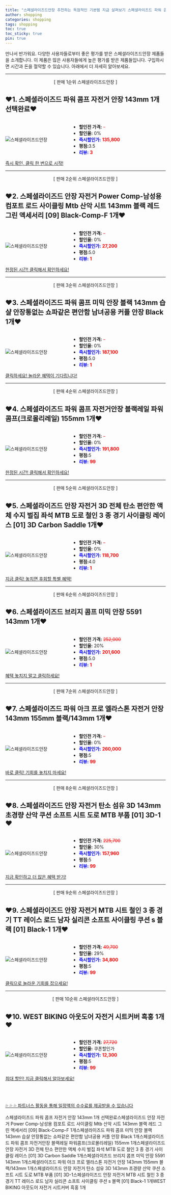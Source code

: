 ```yaml
---
title: "스페셜라이즈드안장 추천하는 독점적인 기본템 지금 살펴보기 스페셜라이즈드 파워 콤프 자전거 안장"
author: shopping
categories: shopping
tags: shopping
toc: true
toc_sticky: true
pin: true
---
```

만나서 반가워요. 다양한 사용자들로부터 좋은 평가를 받은 스페셜라이즈드안장 제품들을 소개합니다. 이 제품은 많은 사용자들에게 높은 평가를 받은 제품들입니다. 구입하시면 시간과 돈을 절약할 수 있습니다. 아래에서 더 자세히 알아보세요.

---
<p class="toplist" style="margin: 0 auto; display: block; width: fit-content;">[ 판매 1순위 스페셜라이즈드안장 ]</p>

<h2><strong>❤️1. 스페셜라이즈드 파워 콤프 자전거 안장 143mm 1개 선택완료❤️</strong></h2>

<div style="display: flex; align-items: center;">
    <div style="flex: 0.4;">
        <img src="https://thumbnail9.coupangcdn.com/thumbnails/remote/230x230ex/image/vendor_inventory/2c21/eac09e7bd262dc64668fa44d62a0525474a3f5ad334de8edeb0c21e63793.jpg" alt="스페셜라이즈드안장" style="max-width: 100%;">
    </div>
    <div style="flex: 0.6; margin-left: 10px;">
        <ul>
            <li><strong>할인전 가격:</strong> <del style="color: red;">-</del></li>
            <li><strong>할인율:</strong> 0%</li>
            <li><span style='color:blue'><strong>즉시할인가:</strong></span> <span style='color:red'><strong>135,800</strong></span></li>
            <li><strong>평점:</strong>3.5</li>
            <li><span style='color:blue'><strong>리뷰:</strong></span> <span style='color:red'><strong>3</strong></span></li>
        </ul>
    </div>
</div>
<div class="center">
    <a href="https://selin100587001.github.io?lptag=AF9450613&subid=githubio&pageKey=7459014283&traceid=V0-153&itemId=19437492548&vendorItemId=86548605603" class="myButton">
        즉시 확인, 클릭 한 번으로 시작!
    </a>
</div>


---
<p class="toplist" style="margin: 0 auto; display: block; width: fit-content;">[ 판매 2순위 스페셜라이즈드안장 ]</p>

<h2><strong>❤️2. 스페셜라이즈드 안장 자전거 Power Comp-남성용 컴포트 로드 사이클링 Mtb 산악 시트 143mm 블랙 레드 그린 액세서리 [09] Black-Comp-F 1개❤️</strong></h2>

<div style="display: flex; align-items: center;">
    <div style="flex: 0.4;">
        <img src="https://thumbnail8.coupangcdn.com/thumbnails/remote/230x230ex/image/vendor_inventory/c24c/b2fea6b7b34051fdbe3967a3358fcb759b7b622e2c288491b0c59b54bf9e.jpg" alt="스페셜라이즈드안장" style="max-width: 100%;">
    </div>
    <div style="flex: 0.6; margin-left: 10px;">
        <ul>
            <li><strong>할인전 가격:</strong> <del style="color: red;">-</del></li>
            <li><strong>할인율:</strong> 0%</li>
            <li><span style='color:blue'><strong>즉시할인가:</strong></span> <span style='color:red'><strong>27,200</strong></span></li>
            <li><strong>평점:</strong>5.0</li>
            <li><span style='color:blue'><strong>리뷰:</strong></span> <span style='color:red'><strong>1</strong></span></li>
        </ul>
    </div>
</div>
<div class="center">
    <a href="https://selin100587001.github.io?lptag=AF9450613&subid=githubio&pageKey=7147473599&traceid=V0-153&itemId=17962150343&vendorItemId=89951229936" class="myButton">
        한정된 시간! 클릭해서 확인하세요!
    </a>
</div>


---
<p class="toplist" style="margin: 0 auto; display: block; width: fit-content;">[ 판매 3순위 스페셜라이즈드안장 ]</p>

<h2><strong>❤️3. 스페셜라이즈드 파워 콤프 미믹 안장 블랙 143mm 습샬 안장통없는 쇼파같은 편안함 남녀공용 커플 안장 Black 1개❤️</strong></h2>

<div style="display: flex; align-items: center;">
    <div style="flex: 0.4;">
        <img src="https://thumbnail9.coupangcdn.com/thumbnails/remote/230x230ex/image/vendor_inventory/7da0/47fab375cd185512e536c382917ae949b308611e4a40f0218c7e159da497.jpg" alt="스페셜라이즈드안장" style="max-width: 100%;">
    </div>
    <div style="flex: 0.6; margin-left: 10px;">
        <ul>
            <li><strong>할인전 가격:</strong> <del style="color: red;">-</del></li>
            <li><strong>할인율:</strong> 0%</li>
            <li><span style='color:blue'><strong>즉시할인가:</strong></span> <span style='color:red'><strong>187,100</strong></span></li>
            <li><strong>평점:</strong>5.0</li>
            <li><span style='color:blue'><strong>리뷰:</strong></span> <span style='color:red'><strong>1</strong></span></li>
        </ul>
    </div>
</div>
<div class="center">
    <a href="https://selin100587001.github.io?lptag=AF9450613&subid=githubio&pageKey=7224142050&traceid=V0-153&itemId=18314679605&vendorItemId=87009923356" class="myButton">
        클릭하세요! 놀라운 혜택이 기다립니다!
    </a>
</div>


---
<p class="toplist" style="margin: 0 auto; display: block; width: fit-content;">[ 판매 4순위 스페셜라이즈드안장 ]</p>

<h2><strong>❤️4. 스페셜라이즈드 파워 콤프 자전거안장 블랙레일 파워콤프(크로몰리레일) 155mm 1개❤️</strong></h2>

<div style="display: flex; align-items: center;">
    <div style="flex: 0.4;">
        <img src="https://thumbnail9.coupangcdn.com/thumbnails/remote/230x230ex/image/vendor_inventory/40a9/4e73c185b744a5c8fe315c45a5c2e6f6b80f22383292c48cd71c393ef8b5.png" alt="스페셜라이즈드안장" style="max-width: 100%;">
    </div>
    <div style="flex: 0.6; margin-left: 10px;">
        <ul>
            <li><strong>할인전 가격:</strong> <del style="color: red;">-</del></li>
            <li><strong>할인율:</strong> 0%</li>
            <li><span style='color:blue'><strong>즉시할인가:</strong></span> <span style='color:red'><strong>191,800</strong></span></li>
            <li><strong>평점:</strong>5</li>
            <li><span style='color:blue'><strong>리뷰:</strong></span> <span style='color:red'><strong>99</strong></span></li>
        </ul>
    </div>
</div>
<div class="center">
    <a href="https://selin100587001.github.io?lptag=AF9450613&subid=githubio&pageKey=8159238114&traceid=V0-153&itemId=23255513107&vendorItemId=90287905115" class="myButton">
        한정된 시간! 클릭해서 확인하세요!
    </a>
</div>


---
<p class="toplist" style="margin: 0 auto; display: block; width: fit-content;">[ 판매 5순위 스페셜라이즈드안장 ]</p>

<h2><strong>❤️5. 스페셜라이즈드 안장 자전거 3D 전체 탄소 편안한 액체 수지 벌집 좌석 MTB 도로 철인 3 종 경기 사이클링 레이스 [01] 3D Carbon Saddle 1개❤️</strong></h2>

<div style="display: flex; align-items: center;">
    <div style="flex: 0.4;">
        <img src="https://thumbnail9.coupangcdn.com/thumbnails/remote/230x230ex/image/vendor_inventory/10ee/d60e94bb704f712c0111bfef94cab1b3957091d6339e3a4f44975e048837.jpg" alt="스페셜라이즈드안장" style="max-width: 100%;">
    </div>
    <div style="flex: 0.6; margin-left: 10px;">
        <ul>
            <li><strong>할인전 가격:</strong> <del style="color: red;">-</del></li>
            <li><strong>할인율:</strong> 0%</li>
            <li><span style='color:blue'><strong>즉시할인가:</strong></span> <span style='color:red'><strong>118,700</strong></span></li>
            <li><strong>평점:</strong>4.0</li>
            <li><span style='color:blue'><strong>리뷰:</strong></span> <span style='color:red'><strong>1</strong></span></li>
        </ul>
    </div>
</div>
<div class="center">
    <a href="https://selin100587001.github.io?lptag=AF9450613&subid=githubio&pageKey=6966585501&traceid=V0-153&itemId=16978791398&vendorItemId=86568017352" class="myButton">
        지금 클릭! 놓치면 후회할 특별 혜택!
    </a>
</div>


---
<p class="toplist" style="margin: 0 auto; display: block; width: fit-content;">[ 판매 6순위 스페셜라이즈드안장 ]</p>

<h2><strong>❤️6. 스페셜라이즈드 브리지 콤프 미믹 안장 5591 143mm 1개❤️</strong></h2>

<div style="display: flex; align-items: center;">
    <div style="flex: 0.4;">
        <img src="https://thumbnail8.coupangcdn.com/thumbnails/remote/230x230ex/image/vendor_inventory/5698/ae584c7d448a3231a08331d4306d3507299fcd26a5924784ca146082dbe1.jpg" alt="스페셜라이즈드안장" style="max-width: 100%;">
    </div>
    <div style="flex: 0.6; margin-left: 10px;">
        <ul>
            <li><strong>할인전 가격:</strong> <del style="color: red;">252,000</del></li>
            <li><strong>할인율:</strong> 20%</li>
            <li><span style='color:blue'><strong>즉시할인가:</strong></span> <span style='color:red'><strong>201,600</strong></span></li>
            <li><strong>평점:</strong>5.0</li>
            <li><span style='color:blue'><strong>리뷰:</strong></span> <span style='color:red'><strong>1</strong></span></li>
        </ul>
    </div>
</div>
<div class="center">
    <a href="https://selin100587001.github.io?lptag=AF9450613&subid=githubio&pageKey=6768211176&traceid=V0-153&itemId=15883705387&vendorItemId=83096107706" class="myButton">
        혜택 놓치지 말고 클릭하세요!
    </a>
</div>


---
<p class="toplist" style="margin: 0 auto; display: block; width: fit-content;">[ 판매 7순위 스페셜라이즈드안장 ]</p>

<h2><strong>❤️7. 스페셜라이즈드 파워 아크 프로 엘라스톤 자전거 안장 143mm 155mm 블랙/143mm 1개❤️</strong></h2>

<div style="display: flex; align-items: center;">
    <div style="flex: 0.4;">
        <img src="https://thumbnail8.coupangcdn.com/thumbnails/remote/230x230ex/image/vendor_inventory/48ef/5e248591a703bf005abcc770ddebe00bbb8f576f734e408ff27cca02680a.png" alt="스페셜라이즈드안장" style="max-width: 100%;">
    </div>
    <div style="flex: 0.6; margin-left: 10px;">
        <ul>
            <li><strong>할인전 가격:</strong> <del style="color: red;">-</del></li>
            <li><strong>할인율:</strong> 0%</li>
            <li><span style='color:blue'><strong>즉시할인가:</strong></span> <span style='color:red'><strong>260,000</strong></span></li>
            <li><strong>평점:</strong>5</li>
            <li><span style='color:blue'><strong>리뷰:</strong></span> <span style='color:red'><strong>99</strong></span></li>
        </ul>
    </div>
</div>
<div class="center">
    <a href="https://selin100587001.github.io?lptag=AF9450613&subid=githubio&pageKey=7783361120&traceid=V0-153&itemId=21040928517&vendorItemId=88103680022" class="myButton">
        바로 클릭! 기회를 놓치지 마세요!
    </a>
</div>


---
<p class="toplist" style="margin: 0 auto; display: block; width: fit-content;">[ 판매 8순위 스페셜라이즈드안장 ]</p>

<h2><strong>❤️8. 스페셜라이즈드 안장 자전거 탄소 섬유 3D 143mm 초경량 산악 쿠션 소프트 시트 도로 MTB 부품 [01] 3D-1❤️</strong></h2>

<div style="display: flex; align-items: center;">
    <div style="flex: 0.4;">
        <img src="https://thumbnail7.coupangcdn.com/thumbnails/remote/230x230ex/image/vendor_inventory/c958/39a04f05ce86f8c8f6f8e794f7d483bf7899433343192cec342922938e37.jpg" alt="스페셜라이즈드안장" style="max-width: 100%;">
    </div>
    <div style="flex: 0.6; margin-left: 10px;">
        <ul>
            <li><strong>할인전 가격:</strong> <del style="color: red;">225,700</del></li>
            <li><strong>할인율:</strong> 30%</li>
            <li><span style='color:blue'><strong>즉시할인가:</strong></span> <span style='color:red'><strong>157,960</strong></span></li>
            <li><strong>평점:</strong>5</li>
            <li><span style='color:blue'><strong>리뷰:</strong></span> <span style='color:red'><strong>99</strong></span></li>
        </ul>
    </div>
</div>
<div class="center">
    <a href="https://selin100587001.github.io?lptag=AF9450613&subid=githubio&pageKey=7156449621&traceid=V0-153&itemId=18002266683&vendorItemId=85177310890" class="myButton">
        지금 확인하고 더 많은 혜택 받기!
    </a>
</div>


---
<p class="toplist" style="margin: 0 auto; display: block; width: fit-content;">[ 판매 9순위 스페셜라이즈드안장 ]</p>

<h2><strong>❤️9. 스페셜라이즈드 안장 자전거 MTB 시트 철인 3 종 경기 TT 레이스 로드 남자 실리콘 소프트 사이클링 쿠션 s 블랙 [01] Black-1 1개❤️</strong></h2>

<div style="display: flex; align-items: center;">
    <div style="flex: 0.4;">
        <img src="https://thumbnail6.coupangcdn.com/thumbnails/remote/230x230ex/image/vendor_inventory/1029/3c742c34451229b3a72050c186ec0f886cb89c289eaedd52a03e75669d9a.jpg" alt="스페셜라이즈드안장" style="max-width: 100%;">
    </div>
    <div style="flex: 0.6; margin-left: 10px;">
        <ul>
            <li><strong>할인전 가격:</strong> <del style="color: red;">49,700</del></li>
            <li><strong>할인율:</strong> 29%</li>
            <li><span style='color:blue'><strong>즉시할인가:</strong></span> <span style='color:red'><strong>34,800</strong></span></li>
            <li><strong>평점:</strong>5</li>
            <li><span style='color:blue'><strong>리뷰:</strong></span> <span style='color:red'><strong>99</strong></span></li>
        </ul>
    </div>
</div>
<div class="center">
    <a href="https://selin100587001.github.io?lptag=AF9450613&subid=githubio&pageKey=6496478197&traceid=V0-153&itemId=14283343198&vendorItemId=85177309727" class="myButton">
        클릭으로 놀라운 기회를 잡으세요!
    </a>
</div>


---
<p class="toplist" style="margin: 0 auto; display: block; width: fit-content;">[ 판매 10순위 스페셜라이즈드안장 ]</p>

<h2><strong>❤️10. WEST BIKING 아웃도어 자전거 시트커버 흑홍 1개❤️</strong></h2>

<div style="display: flex; align-items: center;">
    <div style="flex: 0.4;">
        <img src="https://thumbnail10.coupangcdn.com/thumbnails/remote/230x230ex/image/vendor_inventory/655f/b9b4bb127bab770c8efb9deb9a7105fdbadf0c5d78e3157aa14258a9dcf5.jpg" alt="스페셜라이즈드안장" style="max-width: 100%;">
    </div>
    <div style="flex: 0.6; margin-left: 10px;">
        <ul>
            <li><strong>할인전 가격:</strong> <del style="color: red;">27,720</del></li>
            <li><strong>할인율:</strong> 쿠폰할인가</li>
            <li><span style='color:blue'><strong>즉시할인가:</strong></span> <span style='color:red'><strong>12,300</strong></span></li>
            <li><strong>평점:</strong>5</li>
            <li><span style='color:blue'><strong>리뷰:</strong></span> <span style='color:red'><strong>99</strong></span></li>
        </ul>
    </div>
</div>
<div class="center">
    <a href="https://selin100587001.github.io?lptag=AF9450613&subid=githubio&pageKey=8215176100&traceid=V0-153&itemId=23595603556&vendorItemId=90571340323" class="myButton">
        최대 할인! 지금 클릭해서 알아보세요!
    </a>
</div>

<br><br><br>[💦 💦 💦 파트너스 활동을 통해 일정액의 수수료를 제공받을 수 있습니다](https://link.coupang.com/a/bcpT2c)<br><br>스페셜라이즈드 파워 콤프 자전거 안장 143mm 1개 선택완료스페셜라이즈드 안장 자전거 Power Comp-남성용 컴포트 로드 사이클링 Mtb 산악 시트 143mm 블랙 레드 그린 액세서리 [09] Black-Comp-F 1개스페셜라이즈드 파워 콤프 미믹 안장 블랙 143mm 습샬 안장통없는 쇼파같은 편안함 남녀공용 커플 안장 Black 1개스페셜라이즈드 파워 콤프 자전거안장 블랙레일 파워콤프(크로몰리레일) 155mm 1개스페셜라이즈드 안장 자전거 3D 전체 탄소 편안한 액체 수지 벌집 좌석 MTB 도로 철인 3 종 경기 사이클링 레이스 [01] 3D Carbon Saddle 1개스페셜라이즈드 브리지 콤프 미믹 안장 5591 143mm 1개스페셜라이즈드 파워 아크 프로 엘라스톤 자전거 안장 143mm 155mm 블랙/143mm 1개스페셜라이즈드 안장 자전거 탄소 섬유 3D 143mm 초경량 산악 쿠션 소프트 시트 도로 MTB 부품 [01] 3D-1스페셜라이즈드 안장 자전거 MTB 시트 철인 3 종 경기 TT 레이스 로드 남자 실리콘 소프트 사이클링 쿠션 s 블랙 [01] Black-1 1개WEST BIKING 아웃도어 자전거 시트커버 흑홍 1개
